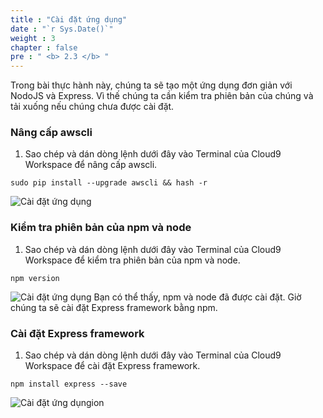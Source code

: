```yaml
---
title : "Cài đặt ứng dụng"
date : "`r Sys.Date()`"
weight : 3
chapter : false
pre : " <b> 2.3 </b> "
---
```

Trong bài thực hành này, chúng ta sẽ tạo một ứng dụng đơn giản với NodoJS và Express. Vì thế chúng ta cần kiểm tra phiên bản của chúng và tải xuống nếu chúng chưa được cài đặt.
### Nâng cấp awscli
1. Sao chép và dán dòng lệnh dưới đây vào Terminal của Cloud9 Workspace để nâng cấp awscli.
```
sudo pip install --upgrade awscli && hash -r
```
![Cài đặt ứng dụng](../../../images/2.prerequisites/2.3.installation/2.3.1.installation.png?pc=60pt)


### Kiểm tra phiên bản của npm và node
1. Sao chép và dán dòng lệnh dưới đây vào Terminal của Cloud9 Workspace để kiểm tra phiên bản của npm và node.
```
npm version
```
![Cài đặt ứng dụng](../../../images/2.prerequisites/2.3.installation/2.3.2.installation.png?pc=60pt)
Bạn có thể thấy, npm và node đã được cài đặt. Giờ chúng ta sẽ cài đặt Express framework bằng npm.

### Cài đặt Express framework
1. Sao chép và dán dòng lệnh dưới đây vào Terminal của Cloud9 Workspace để cài đặt Express framework.
```
npm install express --save
```
![Cài đặt ứng dụngion](../../../images/2.prerequisites/2.3.installation/2.3.3.installation.png?pc=60pt)
